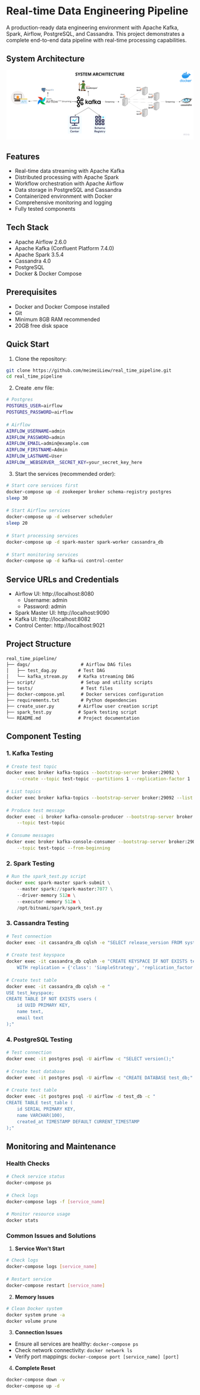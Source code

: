# Real-time Data Engineering Pipeline

A production-ready data engineering environment with Apache Kafka, Spark, Airflow, PostgreSQL, and Cassandra. This project demonstrates a complete end-to-end data pipeline with real-time processing capabilities.

## System Architecture

![System Architecture](./Data%20engineering%20architecture.png)

## Features
- Real-time data streaming with Apache Kafka
- Distributed processing with Apache Spark
- Workflow orchestration with Apache Airflow
- Data storage in PostgreSQL and Cassandra
- Containerized environment with Docker
- Comprehensive monitoring and logging
- Fully tested components

## Tech Stack
- Apache Airflow 2.6.0
- Apache Kafka (Confluent Platform 7.4.0)
- Apache Spark 3.5.4
- Cassandra 4.0
- PostgreSQL
- Docker & Docker Compose

## Prerequisites
- Docker and Docker Compose installed
- Git
- Minimum 8GB RAM recommended
- 20GB free disk space

## Quick Start

1. Clone the repository:
```bash
git clone https://github.com/meimeiLiew/real_time_pipeline.git
cd real_time_pipeline
```

2. Create .env file:
```bash
# Postgres
POSTGRES_USER=airflow
POSTGRES_PASSWORD=airflow

# Airflow
AIRFLOW_USERNAME=admin
AIRFLOW_PASSWORD=admin
AIRFLOW_EMAIL=admin@example.com
AIRFLOW_FIRSTNAME=Admin
AIRFLOW_LASTNAME=User
AIRFLOW__WEBSERVER__SECRET_KEY=your_secret_key_here
```

3. Start the services (recommended order):
```bash
# Start core services first
docker-compose up -d zookeeper broker schema-registry postgres
sleep 30

# Start Airflow services
docker-compose up -d webserver scheduler
sleep 20

# Start processing services
docker-compose up -d spark-master spark-worker cassandra_db

# Start monitoring services
docker-compose up -d kafka-ui control-center
```

## Service URLs and Credentials
- Airflow UI: http://localhost:8080 
  - Username: admin
  - Password: admin
- Spark Master UI: http://localhost:9090
- Kafka UI: http://localhost:8082
- Control Center: http://localhost:9021

## Project Structure
```
real_time_pipeline/
├── dags/                   # Airflow DAG files
│   ├── test_dag.py        # Test DAG
│   └── kafka_stream.py    # Kafka streaming DAG
├── script/                 # Setup and utility scripts
├── tests/                  # Test files
├── docker-compose.yml      # Docker services configuration
├── requirements.txt        # Python dependencies
├── create_user.py         # Airflow user creation script
├── spark_test.py          # Spark testing script
└── README.md              # Project documentation
```

## Component Testing

### 1. Kafka Testing
```bash
# Create test topic
docker exec broker kafka-topics --bootstrap-server broker:29092 \
    --create --topic test-topic --partitions 1 --replication-factor 1

# List topics
docker exec broker kafka-topics --bootstrap-server broker:29092 --list

# Produce test message
docker exec -i broker kafka-console-producer --bootstrap-server broker:29092 \
    --topic test-topic

# Consume messages
docker exec broker kafka-console-consumer --bootstrap-server broker:29092 \
    --topic test-topic --from-beginning
```

### 2. Spark Testing
```python
# Run the spark_test.py script
docker exec spark-master spark-submit \
    --master spark://spark-master:7077 \
    --driver-memory 512m \
    --executor-memory 512m \
    /opt/bitnami/spark/spark_test.py
```

### 3. Cassandra Testing
```bash
# Test connection
docker exec -it cassandra_db cqlsh -e "SELECT release_version FROM system.local"

# Create test keyspace
docker exec -it cassandra_db cqlsh -e "CREATE KEYSPACE IF NOT EXISTS test_keyspace \
    WITH replication = {'class': 'SimpleStrategy', 'replication_factor': 1};"

# Create test table
docker exec -it cassandra_db cqlsh -e "
USE test_keyspace;
CREATE TABLE IF NOT EXISTS users (
    id UUID PRIMARY KEY,
    name text,
    email text
);"
```

### 4. PostgreSQL Testing
```bash
# Test connection
docker exec -it postgres psql -U airflow -c "SELECT version();"

# Create test database
docker exec -it postgres psql -U airflow -c "CREATE DATABASE test_db;"

# Create test table
docker exec -it postgres psql -U airflow -d test_db -c "
CREATE TABLE test_table (
    id SERIAL PRIMARY KEY,
    name VARCHAR(100),
    created_at TIMESTAMP DEFAULT CURRENT_TIMESTAMP
);"
```

## Monitoring and Maintenance

### Health Checks
```bash
# Check service status
docker-compose ps

# Check logs
docker-compose logs -f [service_name]

# Monitor resource usage
docker stats
```

### Common Issues and Solutions

1. **Service Won't Start**
```bash
# Check logs
docker-compose logs [service_name]

# Restart service
docker-compose restart [service_name]
```

2. **Memory Issues**
```bash
# Clean Docker system
docker system prune -a
docker volume prune
```

3. **Connection Issues**
- Ensure all services are healthy: `docker-compose ps`
- Check network connectivity: `docker network ls`
- Verify port mappings: `docker-compose port [service_name] [port]`

4. **Complete Reset**
```bash
docker-compose down -v
docker-compose up -d
```


